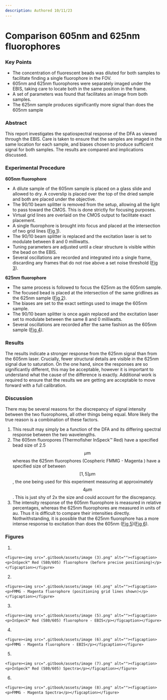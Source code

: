 ```yaml
---
description: Authored 10/11/23
---
```


# Comparison 605nm and 625nm fluorophores

### Key Points

* The concentration of fluorescent beads was diluted for both samples to facilitate finding a single fluorophore in the FOV.
* 605nm and 625nm fluorophores were separately imaged under the EBIS, taking care to locate both in the same position in the frame.
* A set of parameters was found that facilitates an image from both samples.
* The 625nm sample produces significantly more signal than does the 605nm sample

### Abstract

This report investigates the spatiospectral response of the DFA as viewed through the EBIS. Care is taken to ensure that the samples are imaged in the same location for each sample, and biases chosen to produce sufficient signal for both samples. The results are compared and implications discussed.



### Experimental Procedure

**605nm fluorophore**

* A dilute sample of the 605nm sample is placed on a glass slide and allowed to dry. A coverslip is placed over the top of the dried sample and both are placed under the objective.
* The 90/10 beam splitter is removed from the setup, allowing all the light to pass toward the CMOS. This is done strictly for focusing purposes.
* Virtual grid lines are overlaid on the CMOS output to facilitate exact placement.
* A single fluorophore is brought into focus and placed at the intersection of two grid lines ([Fig 1](comparison-605nm-and-625nm-fluorophores.md#figures)).
* The 90/10 beam splitter is replaced and the excitation laser is set to modulate between 8 and 0 milliwatts.
* Tuning parameters are adjusted until a clear structure is visible within the bead on the EBIS.
* Several oscillations are recorded and integrated into a single frame, discarding any frames that do not rise above a set noise threshold ([Fig 3](comparison-605nm-and-625nm-fluorophores.md#figures)).

**625nm fluorophore**

* The same process is followed to focus the 625nm as the 605nm sample.
* The focused bead is placed at the intersection of the same gridlines as the 625nm sample ([Fig 2](comparison-605nm-and-625nm-fluorophores.md#figures)).
* The biases are set to the exact settings used to image the 605nm sample.
* The 90/10 beam splitter is once again replaced and the excitation laser set to modulate between the same 8 and 0 milliwatts.
* Several oscillations are recorded after the same fashion as the 605nm sample ([Fig 4](comparison-605nm-and-625nm-fluorophores.md#figures)).

### Results

The results indicate a stronger response from the 625nm signal than from the 605nm laser. Crucially, fewer structural details are visible in the 625nm signal due to saturation. On the one hand, since the responses are so significantly different, this may be acceptable, however it is important to understand what the cause of the difference is exactly. Additional work is required to ensure that the results we are getting are acceptable to move forward with a full calibration.

### Discussion

There may be several reasons for the discrepancy of signal intensity between the two fluorophores, all other things being equal. More likely the true reason is a combination of these factors.&#x20;

1. This result may simply be a function of the DFA and its differing spectral response between the two wavelengths.
2. The 605nm fluoropores (Thermofisher InSpeck™ Red) have a specified bead size of 2.5$$\mu\text{m}$$ whereas the 625nm fluorophores (Cospheric FMMG - Magenta )  have a specified size of between $$[1, 5]\mu\text{m}$$, the one being used for this experiment measuring at approximately $$4\mu\text{m}$$. This is just shy of 2x the size and could account for the discrepancy.
3. The intensity response of the 605nm fluorophore is measured in relative percentages, whereas the 625nm fluorophores are measured in units of au. Thus it is difficult to compare their intensities directly. Nothwithstanding, it is possible that the 625nm fluorophore has a more intense response to excitation than does the 605nm ([Fig 5](comparison-605nm-and-625nm-fluorophores.md#figures))([Fig 6](comparison-605nm-and-625nm-fluorophores.md#figures)).

### Figures

1.

    <figure><img src=".gitbook/assets/image (3).png" alt=""><figcaption><p>InSpeck™ Red (580/605) fluorophore (before precise positioning)</p></figcaption></figure>


2.

    <figure><img src=".gitbook/assets/image (4).png" alt=""><figcaption><p>FMMG - Magenta fluorophore (positioning grid lines shown)</p></figcaption></figure>


3.

    <figure><img src=".gitbook/assets/image (5).png" alt=""><figcaption><p>InSpeck™ Red (580/605) fluorophore - EBIS</p></figcaption></figure>


4.

    <figure><img src=".gitbook/assets/image (6).png" alt=""><figcaption><p>FMMG - Magenta fluorophore - EBIS</p></figcaption></figure>


5.

    <figure><img src=".gitbook/assets/image (7).png" alt=""><figcaption><p>InSpeck™ Red (580/605) Spectra</p></figcaption></figure>


6.

    <figure><img src=".gitbook/assets/image (8).png" alt=""><figcaption><p>FMMG - Magenta Spectra</p></figcaption></figure>
